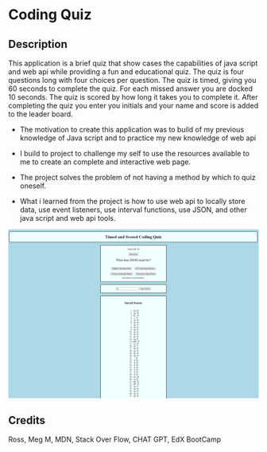 # Coding Quiz

## Description

This application is a brief quiz that show cases the capabilities of java script and web api while providing a fun and educational quiz. The quiz is four questions long with four choices per question. The quiz is timed, giving you 60 seconds to complete the quiz. For each missed answer you are docked 10 seconds. The quiz is scored by how long it takes you to complete it. After completing the quiz you enter you initials and your name and score is added to the leader board.

- The motivation to create this application was to build of my previous knowledge of Java script and to practice my new knowledge of web api

- I build to project to challenge my self to use the resources available to me to create an complete and interactive web page.

- The project solves the problem of not having a method by which to quiz oneself.

- What i learned from the project is how to use web api to locally store data, use event listeners, use interval functions, use JSON, and other java script and web api tools.


![coding-quiz screenshot](./assets/coding-quiz.png)


## Credits
Ross, Meg M, MDN, Stack Over Flow, CHAT GPT, EdX BootCamp